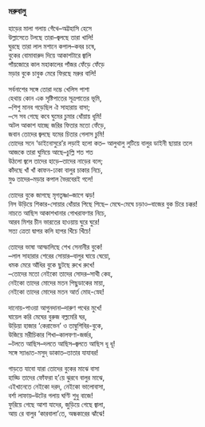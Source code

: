 ### মরুবালু
হাড়ের মালা গলায় গেঁথে–অট্টহাসি হেসে   
                 উল্লাসেতে টলছে তারা–জ্বলছে তারা খালি!  
ঘুরছে তারা লাল   মশানে কপাল–কবর চষে,  
                 বুকের বোমাবারুদ দিয়ে আকাশটারে জ্বালি  
পাঁয়জোরে কাল মহাকালের পাঁজর ফেঁড়ে ফেঁড়ে  
                 মড়ার বুকে চাবুক মেরে ফিরছে মরুর বালি!  

সর্বনাশের সঙ্গে তোরা দম্ভে খেলিস পাশা  
                  হেথায় কোন এক সৃষ্টিপাতের সূত্রপাতের ভূমি,  
–শিশু মানব গড়েছিল ঐ সাহারায় বাসা;  
                    –সে সব গেছে কবে ঘুমের চুমার ধোঁয়ায় ধূমি!  
অটল আকাশ যাচ্ছে জরির ফিতার মতো ফেঁড়ে,  
                     জবান তোদের জ্বলছে যমের চিতার গেলাস চুমি!  
তোদের সনে ‘ডাইনোসুরে’র লড়াই হলো কত– 
                     আলুথালু লুটিয়ে বালুর ডাইনী ছায়ার তলে  
আজকে তারা ঘুমিয়ে আছে–চুল্লি শত শত  
                     উঠলো জ্বলে তাদের হাড়ে–তাদের নাড়ের বলে;  
কাঁদছে খাঁ খাঁ কাফন-ঢাকা বালুর চাকার নিচে,  
                        মুণ্ড তাদের–মড়ার কপাল ভৈরবেরই গলে!  

তোদের বুকে জাগছে মৃগতৃষ্ণা–জাগে ঝড়!  
                          নিস উড়িয়ে শিকার-সোয়ার ধোঁয়ার পিছে পিছে– 
মেঘে-মেঘে চড়াও–বাজের বুক চিরে চক্কর!  
                        নাচতে আছিস আকাশখানার গোখরাফণার নিচে,  
আরব মিশর চীন ভারতের হাওয়ায় ঘুরে ঘুরে!  
                       সত্য ত্রেতা দ্বাপর কলি হাপর খিঁচে খিঁচে!  

 তোদের ভাষা আস্ফালিছে শেখ সেনানীর বুকে!  
                         –লাল সাহারার শেরের সোয়ার–বালুর ঘায়ে ঘেয়ো,  
ধমক মেরে আঁধির বুকে ছুটছে রুখে রুখে!  
                          –তোদের মতো নেইকো তাদের সোদর–সাথী কেহ,  
  নেইকো তাদের মোদের মতন পিছুডাকের মায়া,  
                          নেইকো তাদের মোদের মতন আর্ত মোহ-স্নেহ!  

দানোয়-পাওয়া আগুনদানা–দারুণ পথের মুখে!  
                           ঘায়েল করি মেঘের বুরুজ বল্লমেরি ঘর,  
উড়িয়া হাজার ‘কেরাভেন’ ও তাম্বুশিবির-বুকে,  
                             উজিয়ে মরীচিকার শিখা–কালফণা-জর্জর,  
–টলতে আছিস–দলতে আছিস–জ্বলতে আছিস ধূ ধূ!  
                              সঙ্গে স্যাঙাত-মসুদ্ ডাকাত–তাতার যাযাবর!  

গাড়তে যাবো যারা তোদের বুকের মাঝে বাসা  
                           হাড্ডি তাদের ফোঁফরা হ’য়ে ঝুরবে বালুর মাঝে,  
এইখানেতে নেইকো দরদ, নেইকো ভালোবাসা,  
                           বর্শা লাফায়–উটের গলায় ঘণ্টি শুধু বাজে!  
ফুরিয়ে গেছে আশা যাদের, জুড়িয়ে গেছে জ্বালা,  
                             আয় রে বালুর ‘কারবালা’তে, অন্ধকারের ঝাঁঝে!  
